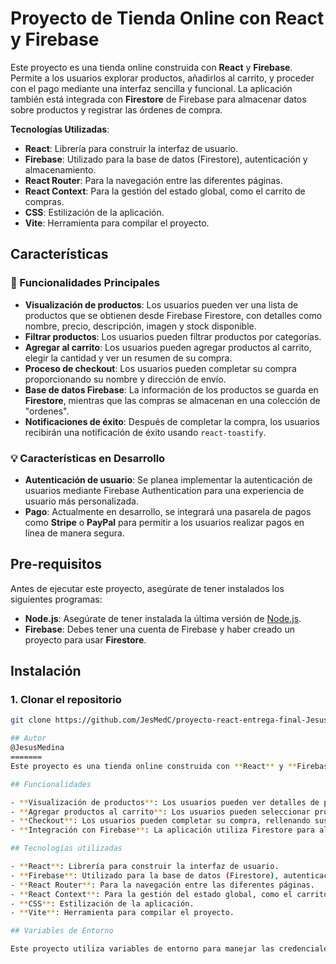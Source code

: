 # Proyecto de Tienda Online con React y Firebase


Este proyecto es una tienda online construida con **React** y **Firebase**. Permite a los usuarios explorar productos, añadirlos al carrito, y proceder con el pago mediante una interfaz sencilla y funcional. La aplicación también está integrada con **Firestore** de Firebase para almacenar datos sobre productos y registrar las órdenes de compra.

**Tecnologías Utilizadas**:

- **React**: Librería para construir la interfaz de usuario.
- **Firebase**: Utilizado para la base de datos (Firestore), autenticación y almacenamiento.
- **React Router**: Para la navegación entre las diferentes páginas.
- **React Context**: Para la gestión del estado global, como el carrito de compras.
- **CSS**: Estilización de la aplicación.
- **Vite**: Herramienta para compilar el proyecto.

## Características

### 🚀 Funcionalidades Principales

- **Visualización de productos**: Los usuarios pueden ver una lista de productos que se obtienen desde Firebase Firestore, con detalles como nombre, precio, descripción, imagen y stock disponible.
- **Filtrar productos**: Los usuarios pueden filtrar productos por categorías.
- **Agregar al carrito**: Los usuarios pueden agregar productos al carrito, elegir la cantidad y ver un resumen de su compra.
- **Proceso de checkout**: Los usuarios pueden completar su compra proporcionando su nombre y dirección de envío.
- **Base de datos Firebase**: La información de los productos se guarda en **Firestore**, mientras que las compras se almacenan en una colección de "ordenes".
- **Notificaciones de éxito**: Después de completar la compra, los usuarios recibirán una notificación de éxito usando `react-toastify`.

### 💡 Características en Desarrollo

- **Autenticación de usuario**: Se planea implementar la autenticación de usuarios mediante Firebase Authentication para una experiencia de usuario más personalizada.
- **Pago**: Actualmente en desarrollo, se integrará una pasarela de pagos como **Stripe** o **PayPal** para permitir a los usuarios realizar pagos en línea de manera segura.

## Pre-requisitos

Antes de ejecutar este proyecto, asegúrate de tener instalados los siguientes programas:

- **Node.js**: Asegúrate de tener instalada la última versión de [Node.js](https://nodejs.org/).
- **Firebase**: Debes tener una cuenta de Firebase y haber creado un proyecto para usar **Firestore**.

## Instalación

### 1. Clonar el repositorio

```bash
git clone https://github.com/JesMedC/proyecto-react-entrega-final-Jesus-Medina.git

## Autor 
@JesusMedina
=======
Este proyecto es una tienda online construida con **React** y **Firebase**. Permite a los usuarios explorar productos, añadirlos al carrito, y proceder con el pago mediante una interfaz sencilla y funcional. La aplicación también está integrada con **Firestore** de Firebase para almacenar datos sobre productos, y utiliza las **variables de entorno** para proteger las credenciales de Firebase.

## Funcionalidades

- **Visualización de productos**: Los usuarios pueden ver detalles de productos desde una base de datos en Firestore.
- **Agregar productos al carrito**: Los usuarios pueden seleccionar productos y agregar la cantidad deseada al carrito de compras.
- **Checkout**: Los usuarios pueden completar su compra, rellenando sus datos de envío y realizando el pago.
- **Integración con Firebase**: La aplicación utiliza Firestore para almacenar los productos y registrar las órdenes de compra.

## Tecnologías utilizadas

- **React**: Librería para construir la interfaz de usuario.
- **Firebase**: Utilizado para la base de datos (Firestore), autenticación y almacenamiento.
- **React Router**: Para la navegación entre las diferentes páginas.
- **React Context**: Para la gestión del estado global, como el carrito de compras.
- **CSS**: Estilización de la aplicación.
- **Vite**: Herramienta para compilar el proyecto.

## Variables de Entorno

Este proyecto utiliza variables de entorno para manejar las credenciales de Firebase de manera segura. Las variables deben ser configuradas en un archivo `.env` 


